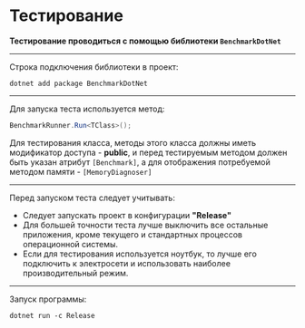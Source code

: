 # Тестирование 

**Тестирование проводиться с помощью библиотеки `BenchmarkDotNet`**

___

Строка подключения библиотеки в проект:
 ```
 dotnet add package BenchmarkDotNet
 ```

___

Для запуска теста используется метод:
```csharp
BenchmarkRunner.Run<TClass>();
```

Для тестирования класса, методы этого класса должны иметь модификатор доступа - **public**, и перед тестируемым методом должен быть указан атрибут `[Benchmark]`, а для отображения потребуемой методом памяти - `[MemoryDiagnoser]` 

___

Перед запуском теста следует учитывать:
+ Следует запускать проект в конфигурации **"Release"**
+ Для большей точности теста лучше выключить все остальные приложения, кроме текущего и стандартных процессов операционной системы.
+ Если для тестирования используется ноутбук, то лучше его подключить к электросети и использовать наиболее производительный режим.
___

Запуск программы:
```
dotnet run -c Release
```